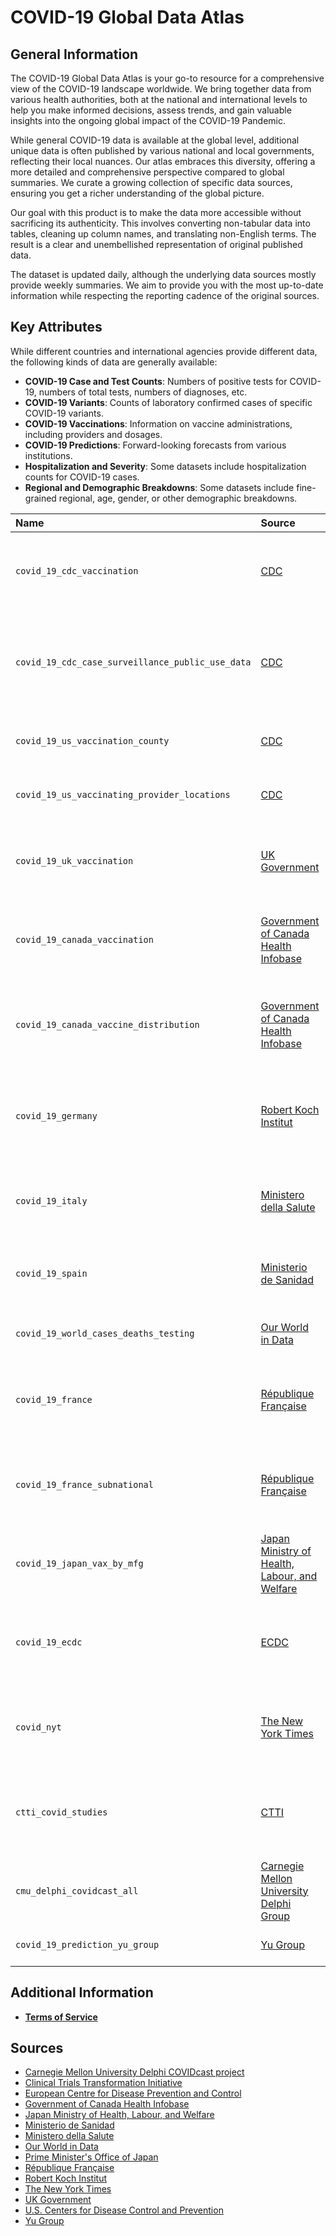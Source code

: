 # COVID-19 Global Data Atlas

## General Information

The COVID-19 Global Data Atlas is your go-to resource for a comprehensive view of the COVID-19 landscape worldwide. We bring together data from various health authorities, both at the national and international levels to help you make informed decisions, assess trends, and gain valuable insights into the ongoing global impact of the COVID-19 Pandemic.

While general COVID-19 data is available at the global level, additional unique data is often published by various national and local governments, reflecting their local nuances. Our atlas embraces this diversity, offering a more detailed and comprehensive perspective compared to global summaries. We curate a growing collection of specific data sources, ensuring you get a richer understanding of the global picture.

Our goal with this product is to make the data more accessible without sacrificing its authenticity. This involves converting non-tabular data into tables, cleaning up column names, and translating non-English terms. The result is a clear and unembellished representation of original published data.

The dataset is updated daily, although the underlying data sources mostly provide weekly summaries. We aim to provide you with the most up-to-date information while respecting the reporting cadence of the original sources.

## Key Attributes

While different countries and international agencies provide different data, the following kinds of data are generally available:

- **COVID-19 Case and Test Counts**: Numbers of positive tests for COVID-19, numbers of total tests, numbers of diagnoses, etc.
- **COVID-19 Variants**: Counts of laboratory confirmed cases of specific COVID-19 variants.
- **COVID-19 Vaccinations**: Information on vaccine administrations, including providers and dosages.
- **COVID-19 Predictions**: Forward-looking forecasts from various institutions.
- **Hospitalization and Severity**: Some datasets include hospitalization counts for COVID-19 cases.
- **Regional and Demographic Breakdowns**: Some datasets include fine-grained regional, age, gender, or other demographic breakdowns.

| Name                                            | Source                    | Description                                                                                             |
|:------------------------------------------------|:--------------------------|:--------------------------------------------------------------------------------------------------------|
| `covid_19_cdc_vaccination`| [CDC](https://data.cdc.gov)| COVID-19 vaccine distribution and administration data|
| `covid_19_cdc_case_surveillance_public_use_data`| [CDC](https://data.cdc.gov)              | CDC's deidentified COVID-19 case data: demographics, outcomes, clinical, and test results.|
| `covid_19_us_vaccination_county`| [CDC](https://data.cdc.gov/Vaccinations/COVID-19-Vaccinations-in-the-United-States-County/8xkx-amqh/about_data)| U.S. County-level COVID-19 vaccination data|
| `covid_19_us_vaccinating_provider_locations`| [CDC](https://data.cdc.gov/Vaccinations/Vaccines-gov-COVID-19-vaccinating-provider-locatio/5jp2-pgaw/about_data)| U.S. COVID-19 vaccinating provider locations data|
| `covid_19_uk_vaccination`| [UK Government](https://coronavirus.data.gov.uk/) | UK COVID-19 statistics: testing, cases, vaccinations, healthcare, and deaths.|
| `covid_19_canada_vaccination`| [Government of Canada Health Infobase](https://health-infobase.canada.ca/)   | Canada vaccination data, including demographics, doses, and vaccine types.|
| `covid_19_canada_vaccine_distribution`| [Government of Canada Health Infobase](https://health-infobase.canada.ca/)   | Canada COVID-19 vaccine distribution data, including doses by type and region.|
| `covid_19_germany`| [Robert Koch Institut](https://www.rki.de/DE/Home/homepage_node.html)   | COVID-19 vaccination rates in Germany, including Federal States and Counties|
| `covid_19_italy`| [Ministero della Salute](https://www.salute.gov.it/portale/home.html)   | COVID19 vaccination distribution and administration in Italy|
| `covid_19_spain`| [Ministerio de Sanidad](sanidad.gob.es)                       | COVID-19 vacinnation rates and administration in Spain|
| `covid_19_world_cases_deaths_testing`| [Our World in Data](https://ourworldindata.org/)   | Global COVID-19 cases, deaths, and testing data|
| `covid_19_france`| [République Française](https://www.data.gouv.fr/fr/)                       | Vaccine distribution and dosage by department, age, and region|
| `covid_19_france_subnational`| [République Française](https://www.data.gouv.fr/fr/)                       | Vaccine distribution by department, age, and region at subnational level|
| `covid_19_japan_vax_by_mfg`| [Japan Ministry of Health, Labour, and Welfare](https://www.mhlw.go.jp/index.html)   | Vaccine distribution and dosage by manufacturer and gender|
| `covid_19_ecdc`| [ECDC](https://www.ecdc.europa.eu/en)   | European vaccine data, daily cases and deaths, and hospital ICU admission rates.|
| `covid_nyt`| [The New York Times](https://www.nytimes.com/interactive/2021/us/covid-cases.html)   | Daily cases, deaths and rolling averages by US county/state|
| `ctti_covid_studies`| [CTTI](https://ctti-clinicaltrials.org/)   | COVID-19 studies from the Clinical Trials Transformation Initiative (CTTI)|
| `cmu_delphi_covidcast_all`| [Carnegie Mellon University Delphi Group](https://delphi.cmu.edu/)   | All daily signals from CMU Delphi's Covidcast API|
| `covid_19_prediction_yu_group`| [Yu Group](https://www.stat.berkeley.edu/~yugroup/people.html)| COVID-19 Prediction data from Yu Group|


## Additional Information

- **[Terms of Service](https://rearc-data-public-assets.s3.amazonaws.com/Rearc_Data_DSA.pdf)**

## Sources

- [Carnegie Mellon University Delphi COVIDcast project](https://delphi.cmu.edu/)
- [Clinical Trials Transformation Initiative](https://ctti-clinicaltrials.org/)
- [European Centre for Disease Prevention and Control](https://www.ecdc.europa.eu/en)
- [Government of Canada Health Infobase](https://health-infobase.canada.ca/)
- [Japan Ministry of Health, Labour, and Welfare](https://www.mhlw.go.jp/index.html)
- [Ministerio de Sanidad](sanidad.gob.es)
- [Ministero della Salute](https://www.salute.gov.it/portale/home.html)
- [Our World in Data](https://ourworldindata.org/)
- [Prime Minister's Office of Japan](https://www.kantei.go.jp/)
- [République Française](https://www.data.gouv.fr/fr/)
- [Robert Koch Institut](https://www.rki.de/DE/Home/homepage_node.html)
- [The New York Times](https://www.nytimes.com/interactive/2021/us/covid-cases.html)
- [UK Government](https://coronavirus.data.gov.uk/)
- [U.S. Centers for Disease Control and Prevention](https://data.cdc.gov)
- [Yu Group](https://www.stat.berkeley.edu/~yugroup/people.html)

